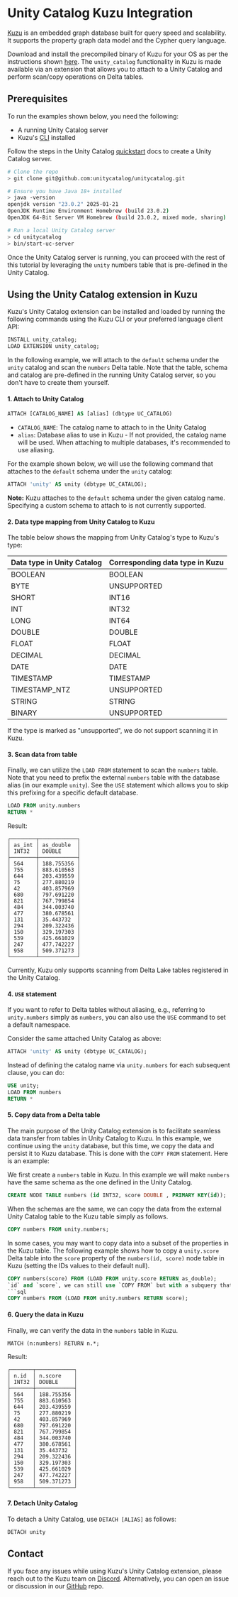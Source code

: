 # Unity Catalog Kuzu Integration

[Kuzu](https://kuzudb.com/) is an embedded graph database built for query speed and scalability. It
supports the property graph data model and the Cypher query language.

Download and install the precompiled binary of Kuzu
for your OS as per the instructions shown [here](https://docs.kuzudb.com/installation/).
The `unity_catalog` functionality in Kuzu is made available via an extension that allows you to attach to a Unity Catalog and perform scan/copy operations on Delta tables.

## Prerequisites

To run the examples shown below, you need the following:

- A running Unity Catalog server
- Kuzu's [CLI](https://docs.kuzudb.com/installation/#command-line-shell) installed

Follow the steps in the Unity Catalog [quickstart](https://docs.unitycatalog.io/quickstart/) docs to create a Unity Catalog server.

```bash
# Clone the repo
> git clone git@github.com:unitycatalog/unitycatalog.git

# Ensure you have Java 18+ installed
> java -version
openjdk version "23.0.2" 2025-01-21
OpenJDK Runtime Environment Homebrew (build 23.0.2)
OpenJDK 64-Bit Server VM Homebrew (build 23.0.2, mixed mode, sharing)

# Run a local Unity Catalog server
> cd unitycatalog
> bin/start-uc-server
```

Once the Unity Catalog server is running, you can proceed with the rest of this tutorial by leveraging
the `unity` numbers table that is pre-defined in the Unity Catalog.

## Using the Unity Catalog extension in Kuzu

Kuzu's Unity Catalog extension can be installed and loaded by running the following commands using the Kuzu CLI
or your preferred language client API:

```sql
INSTALL unity_catalog;
LOAD EXTENSION unity_catalog;
```

In the following example, we will attach to the `default` schema under the `unity` catalog and scan the `numbers` Delta table.
Note that the table, schema and catalog are pre-defined in the running Unity Catalog server, so you don't have to create them yourself.

#### 1. Attach to Unity Catalog

```sql
ATTACH [CATALOG_NAME] AS [alias] (dbtype UC_CATALOG)
```

- `CATALOG_NAME`: The catalog name to attach to in the Unity Catalog
- `alias`: Database alias to use in Kuzu - If not provided, the catalog name will be used.
  When attaching to multiple databases, it's recommended to use aliasing.

For the example shown below, we will use the following command that attaches to the `default` schema under the `unity` catalog:

```sql
ATTACH 'unity' AS unity (dbtype UC_CATALOG);
```

**Note:** Kuzu attaches to the `default` schema under the given catalog name. Specifying a custom schema to attach to is not currently supported.


#### 2. Data type mapping from Unity Catalog to Kuzu

The table below shows the mapping from Unity Catalog's type to Kuzu's type:

| Data type in Unity Catalog | Corresponding data type in Kuzu |
| -------------------------- | ------------------------------- |
| BOOLEAN                    | BOOLEAN                         |
| BYTE                       | UNSUPPORTED                     |
| SHORT                      | INT16                           |
| INT                        | INT32                           |
| LONG                       | INT64                           |
| DOUBLE                     | DOUBLE                          |
| FLOAT                      | FLOAT                           |
| DECIMAL                    | DECIMAL                         |
| DATE                       | DATE                            |
| TIMESTAMP                  | TIMESTAMP                       |
| TIMESTAMP_NTZ              | UNSUPPORTED                     |
| STRING                     | STRING                          |
| BINARY                     | UNSUPPORTED                     |

If the type is marked as "unsupported", we do not support scanning it in Kuzu.
#### 3. Scan data from table

Finally, we can utilize the `LOAD FROM` statement to scan the `numbers` table. Note that you need to prefix the 
external `numbers` table with the database alias (in our example `unity`). See the `USE` statement which allows you to
skip this prefixing for a specific default database.

```sql
LOAD FROM unity.numbers
RETURN *
```

Result:

```
┌────────┬────────────┐
│ as_int │ as_double  │
│ INT32  │ DOUBLE     │
├────────┼────────────┤
│ 564    │ 188.755356 │
│ 755    │ 883.610563 │
│ 644    │ 203.439559 │
│ 75     │ 277.880219 │
│ 42     │ 403.857969 │
│ 680    │ 797.691220 │
│ 821    │ 767.799854 │
│ 484    │ 344.003740 │
│ 477    │ 380.678561 │
│ 131    │ 35.443732  │
│ 294    │ 209.322436 │
│ 150    │ 329.197303 │
│ 539    │ 425.661029 │
│ 247    │ 477.742227 │
│ 958    │ 509.371273 │
└────────┴────────────┘
```

Currently, Kuzu only supports scanning from Delta Lake tables registered in the Unity Catalog.


#### 4. `USE` statement

If you want to refer to Delta tables without aliasing, e.g., referring to `unity.numbers` simply as `numbers`, you can also use the `USE` command to set a default namespace.

Consider the same attached Unity Catalog as above:

```sql
ATTACH 'unity' AS unity (dbtype UC_CATALOG);
```

Instead of defining the catalog name via `unity.numbers` for each subsequent clause, you can do:

```sql
USE unity;
LOAD FROM numbers
RETURN *
```

#### 5. Copy data from a Delta table

The main purpose of the Unity Catalog extension is to facilitate seamless data transfer from tables in Unity Catalog to Kuzu.
In this example, we continue using the `unity` database, but this time,
we copy the data and persist it to Kuzu database. This is done with the `COPY FROM` statement. Here is an example:

We first create a `numbers` table in Kuzu. In this example we will make `numbers` have the same schema as the one defined in the Unity Catalog.

```sql
CREATE NODE TABLE numbers (id INT32, score DOUBLE , PRIMARY KEY(id));
```

When the schemas are the same, we can copy the data from the external Unity Catalog table to the Kuzu table simply as follows.

```sql
COPY numbers FROM unity.numbers;
```
In some cases, you may want to copy data into a subset of the properties in the Kuzu table. The following example shows how to copy a `unity.score` Delta table into the `score` property of the `numbers(id, score)` node table in Kuzu (setting the IDs values to their default null).
```sql
COPY numbers(score) FROM (LOAD FROM unity.score RETURN as_double);
`id` and `score`, we can still use `COPY FROM` but with a subquery that transforms the scanned tuples from `unity.numbers` into the schema of Kuzu table.
```sql
COPY numbers FROM (LOAD FROM unity.numbers RETURN score);
```

#### 6. Query the data in Kuzu

Finally, we can verify the data in the `numbers` table in Kuzu.

```cypher
MATCH (n:numbers) RETURN n.*;
```

Result:
```
┌───────┬────────────┐
│ n.id  │ n.score    │
│ INT32 │ DOUBLE     │
├───────┼────────────┤
│ 564   │ 188.755356 │
│ 755   │ 883.610563 │
│ 644   │ 203.439559 │
│ 75    │ 277.880219 │
│ 42    │ 403.857969 │
│ 680   │ 797.691220 │
│ 821   │ 767.799854 │
│ 484   │ 344.003740 │
│ 477   │ 380.678561 │
│ 131   │ 35.443732  │
│ 294   │ 209.322436 │
│ 150   │ 329.197303 │
│ 539   │ 425.661029 │
│ 247   │ 477.742227 │
│ 958   │ 509.371273 │
└───────┴────────────┘
```

#### 7. Detach Unity Catalog

To detach a Unity Catalog, use `DETACH [ALIAS]` as follows:

```
DETACH unity
```

## Contact

If you face any issues while using Kuzu's Unity Catalog extension,
please reach out to the Kuzu team
on [Discord](https://kuzudb.com/chat). Alternatively,
you can open an issue or discussion in our [GitHub](https://github.com/kuzudb/kuzu) repo.
